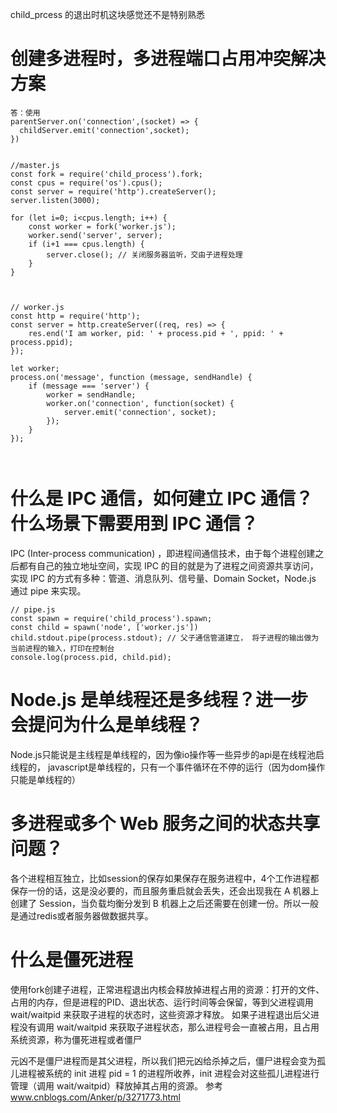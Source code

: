 child_prcess 的退出时机这块感觉还不是特别熟悉

# 创建多进程时，多进程端口占用冲突解决方案

```
答：使用
parentServer.on('connection',(socket) => {
  childServer.emit('connection',socket);
})


//master.js
const fork = require('child_process').fork;
const cpus = require('os').cpus();
const server = require('http').createServer();
server.listen(3000);

for (let i=0; i<cpus.length; i++) {
    const worker = fork('worker.js');
    worker.send('server', server);
    if (i+1 === cpus.length) {
        server.close(); // 关闭服务器监听，交由子进程处理
    }
}



// worker.js
const http = require('http');
const server = http.createServer((req, res) => {
    res.end('I am worker, pid: ' + process.pid + ', ppid: ' + process.ppid);
});

let worker;
process.on('message', function (message, sendHandle) {
    if (message === 'server') {
        worker = sendHandle;
        worker.on('connection', function(socket) {
            server.emit('connection', socket);
        });
    }
});



```



# 什么是 IPC 通信，如何建立 IPC 通信？什么场景下需要用到 IPC 通信？
IPC (Inter-process communication) ，即进程间通信技术，由于每个进程创建之后都有自己的独立地址空间，实现 IPC 的目的就是为了进程之间资源共享访问，实现 IPC 的方式有多种：管道、消息队列、信号量、Domain Socket，Node.js 通过 pipe 来实现。

```
// pipe.js
const spawn = require('child_process').spawn;
const child = spawn('node', ['worker.js'])
child.stdout.pipe(process.stdout); // 父子通信管道建立， 将子进程的输出做为当前进程的输入，打印在控制台
console.log(process.pid, child.pid);
```

# Node.js 是单线程还是多线程？进一步会提问为什么是单线程？
Node.js只能说是主线程是单线程的，因为像io操作等一些异步的api是在线程池启线程的，
javascript是单线程的，只有一个事件循环在不停的运行（因为dom操作只能是单线程的）


# 多进程或多个 Web 服务之间的状态共享问题？
各个进程相互独立，比如session的保存如果保存在服务进程中，4个工作进程都保存一份的话，这是没必要的，而且服务重启就会丢失，还会出现我在 A 机器上创建了 Session，当负载均衡分发到 B 机器上之后还需要在创建一份。所以一般是通过redis或者服务器做数据共享。


# 什么是僵死进程
使用fork创建子进程，正常进程退出内核会释放掉进程占用的资源：打开的文件、占用的内存，但是进程的PID、退出状态、运行时间等会保留，等到父进程调用 wait/waitpid 来获取子进程的状态时，这些资源才释放。
如果子进程退出后父进程没有调用 wait/waitpid 来获取子进程状态，那么进程号会一直被占用，且占用系统资源，称为僵死进程或者僵尸

元凶不是僵尸进程而是其父进程，所以我们把元凶给杀掉之后，僵尸进程会变为孤儿进程被系统的 init 进程 pid = 1 的进程所收养，init 进程会对这些孤儿进程进行管理（调用 wait/waitpid）释放掉其占用的资源。
参考  www.cnblogs.com/Anker/p/3271773.html
